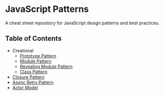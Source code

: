 # JavaScript Patterns #

A cheat sheet repository for JavaScript design patterns and best practices.

## Table of Contents ##
* Creational
  * [Prototype Pattern](creational/prototype/)
  * [Module Pattern](creational/module/)
  * [Revealing Module Pattern](creational/revealing-module/)
  * [Class Pattern](creational/class/)
* [Closure Pattern](closure/)
* [Async Retry Pattern](async-retry/)
* [Actor Model](actor-model/)
